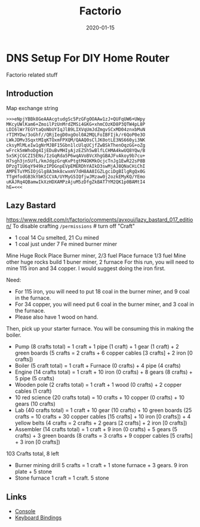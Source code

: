 ﻿---
date: "2020-01-15"
title: "Factorio"
---

# DNS Setup For DIY Home Router
Factorio related stuff

## Introduction

Map exchange string
````
>>>eNpjYBBk8GeAAAcgtudgSc5PzGFgOOAAw1zJ+QUFqUW6+UWpy
MKcyUWlKam6+ZmoilPzUnMrdZMSi4GKG+xhmCOzKD8P3QTW4pL8P
LDI6lWr7EGYtaQoNbUYIqJlB9LIXVqUmJdZmgvSCxMD04znxbMuN
rTIMYDw/3oGhf//QRjIegD0xgOol0A2MQLFoIBFIjk/r6QoP0e3O
LWkJDMv3SqxtMIqKTOxmFPXQM/QAAQ0sClJK0otLE3NS660yi3NK
cksyMlMLeIw1gNrMJBF15Gbn1lcUlqUCjfZwBSkThenOqzGG+oZg
wFrck5mWhoDg4IjEDuBvMHIyAjzEZSh5wBlfLCHMA4kwUQ8YQw/B
5xSKjCGCZI5ENs/IzGqRda5P6wqAVoBVcXhgGBAJFvAkoy9b7cu+
H7sgh3jn5UfL/kmJdgzGrqKvPtgtM4OKMkOcjcTnJg1EwR22sP8B
DPzgT1U6qY949kzIPDGnpEVpEMERDhYAIkD3swMjAJ8QNaCHiChI
AMPETuYMSIOjGlg8A3mk8cwxmV7dH8AA8IGZLgciDgBIlgRgQx0G
TTgHfodGB3kYbKSCCVA/UYMyG5IQfjwJMzaw0j2ozkEMyKQ/YEmo
uKAJRq4QBamwIkXzHDXAMPzAjuM5zDfgZkBAT7YM2QK1p0BAMtI4
hE=<<<
````

## Lazy Bastard
https://www.reddit.com/r/factorio/comments/avxoui/lazy_bastard_017_edition/ 
To disable crafting ```/permissions``` # turn off "Craft"
* 1 coal 14 Cu smelted, 21 Cu mined
* 1 coal just under 7 Fe mined burner miner


Mine Huge Rock
Place Burner miner, 2/3 fuel
Place furnace 1/3 fuel
Mine other huge rocks
build 1 buner miner, 2 furnace
For this run, you will need to mine 115 iron and 34 copper. I would suggest doing the iron first.

Need: 
* For 115 iron, you will need to put 18 coal in the burner miner, and 9 coal in the furnace.
* For 34 copper, you will need put 6 coal in the burner miner, and 3 coal in the furnace.
* Please also have 1 wood on hand.

Then, pick up your starter furnace. You will be consuming this in making the boiler.
* Pump (8 crafts total) = 1 craft + 1 pipe (1 craft) + 1 gear (1 craft) + 2 green boards (5 crafts = 2 crafts + 6 copper cables [3 crafts] + 2 iron [0 crafts])
* Boiler (5 craft total) = 1 craft + Furnace (0 crafts) + 4 pipe (4 crafts)
* Engine (14 crafts total) = 1 craft + 10 iron (0 crafts) + 8 gears (8 crafts) + 5 pipe (5 crafts)
* Wooden pole (2 crafts total) = 1 craft + 1 wood (0 crafts) + 2 copper cables (1 craft)
* 10 red science (20 crafts total) = 10 crafts + 10 copper (0 crafts) + 10 gears (10 crafts)
* Lab (40 crafts total) = 1 craft + 10 gear (10 crafts) + 10 green boards (25 crafts = 10 crafts + 30 copper cables [15 crafts] + 10 iron [0 crafts]) + 4 yellow belts (4 crafts = 2 crafts + 2 gears [2 crafts] + 2 iron [0 crafts])
* Assembler (14 crafts total) = 1 craft + 9 iron (0 crafts) + 5 gears (5 crafts) + 3 green boards (8 crafts = 3 crafts + 9 copper cables [5 crafts] + 3 iron [0 crafts])

103 Crafts total, 8 left
* Burner mining drill 5 crafts = 1 craft + 1 stone furnace + 3 gears.  9 iron plate + 5 stone
* Stone furnace 1 craft = 1 craft.  5 stone

## Links
* [Console](https://wiki.factorio.com/Console)
* [Keyboard Bindings](https://wiki.factorio.com/Keyboard_bindings)
